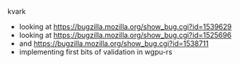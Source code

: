 kvark
  * looking at https://bugzilla.mozilla.org/show_bug.cgi?id=1539629
  * looking at https://bugzilla.mozilla.org/show_bug.cgi?id=1525696
  * and https://bugzilla.mozilla.org/show_bug.cgi?id=1538711
  * implementing first bits of validation in wgpu-rs
